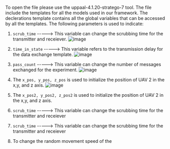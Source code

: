 To open the file please use the uppaal-4.1.20-stratego-7 tool. 
The file include the templates for all the models used in our framework. 
The declerations template contains all the global variables that can be accessed by all the templates. The following parameters is used to indicate:
1. 	`scrub_time`    -----> This variable can change the scrubbing time for the transmitter and receiever. ![image](https://user-images.githubusercontent.com/68142141/120345051-22eae800-c2c8-11eb-934f-15c088ede37a.png)

2.  `time_in_state` -----> This variable refers to the transmission delay for the data exchange template. ![image](https://user-images.githubusercontent.com/68142141/120345346-647b9300-c2c8-11eb-80c2-f188ed6af144.png)

3.  `pass_count`    -----> This variable can change the number of messages exchanged for the experiment. ![image](https://user-images.githubusercontent.com/68142141/120345424-75c49f80-c2c8-11eb-9050-41273f6c7926.png)

4.  The `x_pos, y_pos, z_pos`  is used to initialize the position of UAV 2 in the x,y, and z axis. ![image](https://user-images.githubusercontent.com/68142141/120347135-03ed5580-c2ca-11eb-85d2-d5ec6e12472c.png)

5.  The `x_pos2, y_pos2, z_pos2`  is used to initialize the position of UAV 2 in the x,y, and z axis.                                                                         
7.  `scrub_time`    -----> This variable can change the scrubbing time for the transmitter and receiever
8.  `scrub_time`    -----> This variable can change the scrubbing time for the transmitter and receiever
9. To change the random movement speed of the
